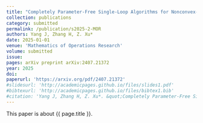 ```yaml
---
title: "Completely Parameter-Free Single-Loop Algorithms for Nonconvex-Concave Minimax Problems"
collection: publications
category: submitted
permalink: /publication/s2025-2-MOR
authors: Yang J, Zhang H, Z. Xu*
date: 2025-01-01
venue: 'Mathematics of Operations Research'
volume: submitted
issue:
pages: arXiv preprint arXiv:2407.21372
year: 2025
doi:
paperurl: 'https://arxiv.org/pdf/2407.21372'
#slidesurl: 'http://academicpages.github.io/files/slides1.pdf'
#bibtexurl: 'http://academicpages.github.io/files/bibtex1.bib'
#citation: 'Yang J, Zhang H, Z. Xu*. &quot;Completely Parameter-Free Single-Loop Algorithms for Nonconvex-Concave Minimax Problems.&quot; <i>Mathematics of Operations Research</i>. submitted, arXiv preprint arXiv:2407.21372, 2025.'
---
```

This paper is about {{ page.title }}.
